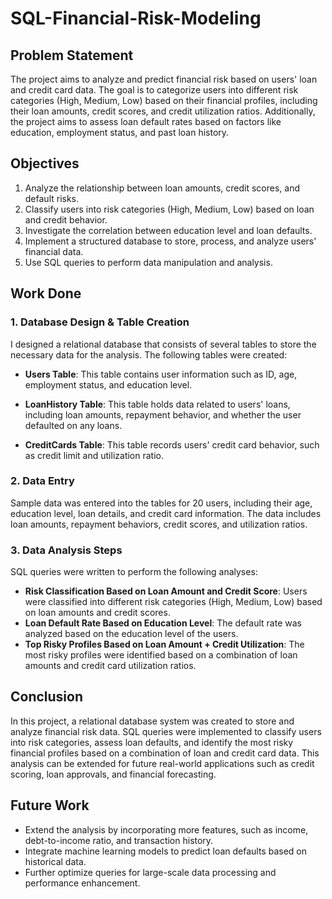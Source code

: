 # SQL-Financial-Risk-Modeling

## Problem Statement
The project aims to analyze and predict financial risk based on users' loan and credit card data. The goal is to categorize users into different risk categories (High, Medium, Low) based on their financial profiles, including their loan amounts, credit scores, and credit utilization ratios. Additionally, the project aims to assess loan default rates based on factors like education, employment status, and past loan history.

## Objectives
1.  Analyze the relationship between loan amounts, credit scores, and default risks.
2.  Classify users into risk categories (High, Medium, Low) based on loan and credit behavior.
3.  Investigate the correlation between education level and loan defaults.
4.  Implement a structured database to store, process, and analyze users' financial data.
5.  Use SQL queries to perform data manipulation and analysis.

## Work Done

### 1. **Database Design & Table Creation**
I designed a relational database that consists of several tables to store the necessary data for the analysis. The following tables were created:

- **Users Table**: This table contains user information such as ID, age, employment status, and education level.
  
- **LoanHistory Table**: This table holds data related to users' loans, including loan amounts, repayment behavior, and whether the user defaulted on any loans.

- **CreditCards Table**: This table records users' credit card behavior, such as credit limit and utilization ratio.


### 2. **Data Entry**
Sample data was entered into the tables for 20 users, including their age, education level, loan details, and credit card information. The data includes loan amounts, repayment behaviors, credit scores, and utilization ratios.

### 3. **Data Analysis Steps**
SQL queries were written to perform the following analyses:
- **Risk Classification Based on Loan Amount and Credit Score**: Users were classified into different risk categories (High, Medium, Low) based on loan amounts and credit scores.
- **Loan Default Rate Based on Education Level**: The default rate was analyzed based on the education level of the users.
- **Top Risky Profiles Based on Loan Amount + Credit Utilization**: The most risky profiles were identified based on a combination of loan amounts and credit card utilization ratios.

## Conclusion
In this project, a relational database system was created to store and analyze financial risk data. SQL queries were implemented to classify users into risk categories, assess loan defaults, and identify the most risky financial profiles based on a combination of loan and credit card data. This analysis can be extended for future real-world applications such as credit scoring, loan approvals, and financial forecasting.

## Future Work
- Extend the analysis by incorporating more features, such as income, debt-to-income ratio, and transaction history.
- Integrate machine learning models to predict loan defaults based on historical data.
- Further optimize queries for large-scale data processing and performance enhancement.
